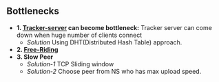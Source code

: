 ## Bottlenecks
- **1. [Tracker-server](Terms.md) can become bottleneck:** Tracker server can come down when huge number of clients connect
  - *Solution* Using DHT(Distributed Hash Table) approach.
- **2. [Free-Riding](/System-Design/Concepts/Terms/README.md)**
- **3. Slow Peer**
  - *Solution-1* TCP Sliding window
  - *Solution-2* Choose peer from NS who has max upload speed.
